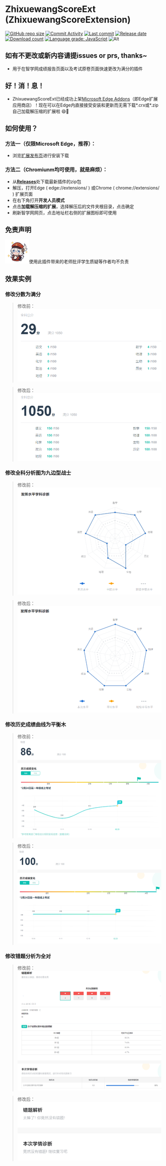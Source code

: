 # ZhixuewangScoreExt (ZhixuewangScoreExtension)
[![GitHub repo size](https://img.shields.io/github/repo-size/aquamarine5/ZhixuewangScoreExt)](https://github.com/aquamarine5/ZhixuewangScoreExt)
[![Commit Activity](https://img.shields.io/github/commit-activity/m/aquamarine5/ZhixuewangScoreExt)]()
[![Last commit](https://img.shields.io/github/last-commit/aquamarine5/ZhixuewangScoreExt)]()
[![Release date](https://img.shields.io/github/release-date-pre/aquamarine5/ZhixuewangScoreExt)]()
[![Download count](https://img.shields.io/github/downloads/aquamarine5/ZhixuewangScoreExt/total)]()
[![Language grade: JavaScript](https://img.shields.io/lgtm/grade/javascript/g/aquamarine5/ZhixuewangScoreExt.svg?logo=lgtm&logoWidth=18)](https://lgtm.com/projects/g/aquamarine5/ZhixuewangScoreExt/context:javascript)
![Alt](https://repobeats.axiom.co/api/embed/55b0946e57e5680f4a865aeb6f1b25f7e55d600e.svg "Repobeats analytics image")  
## **如有不更改或新内容请提issues or prs, thanks~**
- 用于在智学网成绩报告页面以及考试原卷页面快速更改为满分的插件
## **好！消！息！**
- ZhixuewangScoreExt已经成功上架[Microsoft Edge Addons](https://microsoftedge.microsoft.com/addons/detail/zhixuewangscoreext/ppkbngflajmbfhdjeaiccfdjohldjhld)（即Edge扩展应用商店）！现在可以在Edge内直接接受安装和更新而无需下载*.crx或*.zip自己加载解压缩的扩展啦 😄🎉
## 如何使用？
### 方法一（仅限Microsoft Edge，推荐）：
- 浏览[扩展发布页](https://microsoftedge.microsoft.com/addons/detail/zhixuewangscoreext/ppkbngflajmbfhdjeaiccfdjohldjhld)进行安装下载
### 方法二（Chromiunm均可使用，就是麻烦）：
- 从[**Releases**](https://github.com/aquamarine5/ZhixuewangScoreExt/releases)处下载最新插件的zip包
- 解压，打开Edge ( edge://extensions/ ) 或Chrome ( chrome://extensions/ ) 扩展页面
- 在右下角打开**开发人员模式**
- 点击**加载解压缩的扩展**，选择解压后的文件夹根目录，点击确定
- 刷新智学网网页，点击地址栏右侧的扩展图标即可使用
## 免责声明
<img src="README_images/klee_emoji.png" width="77" alt="rickroll">使用此插件带来的老师批评学生质疑等作者均不负责
## 效果实例
### 修改分数为满分
> 修改前：
> [![previous_score](README_images/previous_score.png)]()

> 修改后：
> [![changed_score](README_images/changed_score.png)]()
### 修改全科分析图为九边型战士
> 修改前：
> [![previous_analysis](README_images/previous_analysis.png)]()

> 修改后：
> [![changed_analysis](README_images/changed_analysis.png)]()
### 修改历史成绩曲线为平衡木
> 修改前：
> [![previous_scorerank](README_images/previous_scoreRank.png)]()

> 修改后：
> [![changed_scorerank](README_images/changed_scoreRank.png)]()
### 修改错题分析为全对
> 修改前：
> [![previous_error](README_images/previous_error.png)]()

> 修改后：  
> [![changed_error](README_images/changed_error.png)]()
